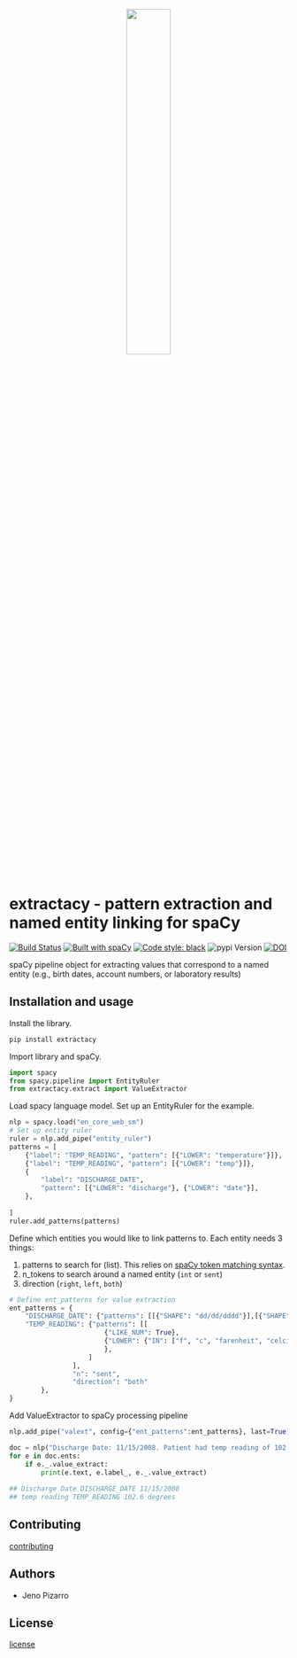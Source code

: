 <p align="center"><img width="40%" src="docs/icon.png" /></p>

# extractacy - pattern extraction and named entity linking for spaCy
[![Build Status](https://dev.azure.com/jenopizzaro/extractacy/_apis/build/status/jenojp.extractacy?branchName=master)](https://dev.azure.com/jenopizzaro/extractacy/_build/latest?definitionId=3&branchName=master) [![Built with spaCy](https://img.shields.io/badge/made%20with%20❤%20and-spaCy-09a3d5.svg)](https://spacy.io) [![Code style: black](https://img.shields.io/badge/code%20style-black-000000.svg?style=flat-square)](https://github.com/ambv/black) ![pypi Version](https://img.shields.io/pypi/v/extractacy.svg?style=flat-square) [![DOI](https://zenodo.org/badge/244012020.svg)](https://zenodo.org/badge/latestdoi/244012020)

spaCy pipeline object for extracting values that correspond to a named entity (e.g., birth dates, account numbers, or laboratory results)

## Installation and usage
Install the library.
```bash
pip install extractacy
```

Import library and spaCy.
```python
import spacy
from spacy.pipeline import EntityRuler
from extractacy.extract import ValueExtractor
```

Load spacy language model. Set up an EntityRuler for the example. 

```python
nlp = spacy.load("en_core_web_sm")
# Set up entity ruler
ruler = nlp.add_pipe("entity_ruler")
patterns = [
    {"label": "TEMP_READING", "pattern": [{"LOWER": "temperature"}]},
    {"label": "TEMP_READING", "pattern": [{"LOWER": "temp"}]},
    {
        "label": "DISCHARGE_DATE",
        "pattern": [{"LOWER": "discharge"}, {"LOWER": "date"}],
    },
    
]
ruler.add_patterns(patterns)
```

Define which entities you would like to link patterns to. Each entity needs 3 things:
1) patterns to search for (list). This relies on [spaCy token matching syntax](https://spacy.io/usage/rule-based-matching#matcher).
2) n_tokens to search around a named entity (`int` or `sent`)
3) direction (`right`, `left`, `both`)

```python
# Define ent_patterns for value extraction
ent_patterns = {
    "DISCHARGE_DATE": {"patterns": [[{"SHAPE": "dd/dd/dddd"}],[{"SHAPE": "dd/d/dddd"}]],"n": 2, "direction": "right"},
    "TEMP_READING": {"patterns": [[
                        {"LIKE_NUM": True},
                        {"LOWER": {"IN": ["f", "c", "farenheit", "celcius", "centigrade", "degrees"]}
                        },
                    ]
                ],
                "n": "sent",
                "direction": "both"
        },
}
```

Add ValueExtractor to spaCy processing pipeline

```python
nlp.add_pipe("valext", config={"ent_patterns":ent_patterns}, last=True)

doc = nlp("Discharge Date: 11/15/2008. Patient had temp reading of 102.6 degrees.")
for e in doc.ents:
    if e._.value_extract:
        print(e.text, e.label_, e._.value_extract)
        
## Discharge Date DISCHARGE_DATE 11/15/2008
## temp reading TEMP_READING 102.6 degrees
```

## Contributing
[contributing](https://github.com/jenojp/negspacy/blob/master/CONTRIBUTING.md)

## Authors
* Jeno Pizarro

## License
[license](https://github.com/jenojp/extractacy/blob/master/LICENSE)
